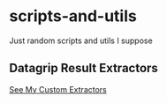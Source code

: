 # scripts-and-utils
Just random scripts and utils I suppose

## Datagrip Result Extractors

[See My Custom Extractors
](src/extractors)